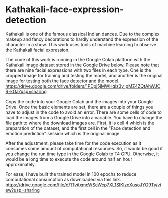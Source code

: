 # Kathakali-face-expression-detection
Kathakali is one of the famous classical Indian dances. Due to the complex makeup and fancy decorations to hardly understand the expression of the character in a show. This work uses tools of machine learning to observe the Kathakali facial expression.

The code of this work is running in the Google Colab platform with the Kathakali image dataset stored in the Google Drive below. Please note that there are nine facial expressions with two files in each type. One is the cropped image for training and testing the model, and another is the original image for testing both the face detector and the model. https://drive.google.com/drive/folders/1PDpj5jMWHqlz3y_pMZ4ZQtAhWJCR-kOa?usp=sharing 

Copy the code into your Google Colab and the images into your Google Drive. Once the basic elements are set, there are a couple of things you have to adjust in the code to avoid an error. There are some cells of code to load the images from a Google Drive into a variable. You have to change the file path to where the download images are. First, it is cell 4 which is the preparation of the dataset, and the first cell in the "Face detection and emotion prediction" session which is the original image.

After the adjustment, please take time for the code execution as it consumes some amount of computational resources. So, it would be good if you change the run time type in the Google Colab to T4 GPU. Otherwise, it would be a long time to execute the code around half an hour approximately.

For ease, I have built the trained model in 100 epochs to reduce computational consumption as downloaded via this link. https://drive.google.com/file/d/1TvAxmcWScWcp7XL1SIKIzoXusoJYO9Ty/view?usp=sharing
